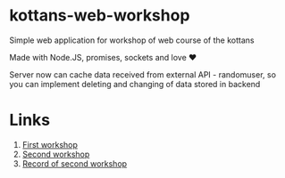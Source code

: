 # kottans-web-workshop
Simple web application for workshop of web course of the kottans

Made with Node.JS, promises, sockets and love :heart:

Server now can cache data received from external API - randomuser, so you can implement deleting and changing of data stored in backend

# Links
1. [First workshop](http://telegra.ph/Ok-let-mi-spik-from-maj-hart-02-12)
2. [Second workshop](http://telegra.ph/In-zis-yunik-moment-in-tajm-02-20)
3. [Record of second workshop](https://www.youtube.com/watch?v=pfbOaT_h9Fo&list=PLtlE-9CY43ZgXQNd619n2YDAACMGtRivW)
